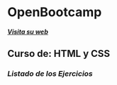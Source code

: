 # OpenBootcamp 
___[Visita su web](https://campus.open-bootcamp.com/)___

## Curso de: HTML y CSS

### _Listado de los Ejercicios_
